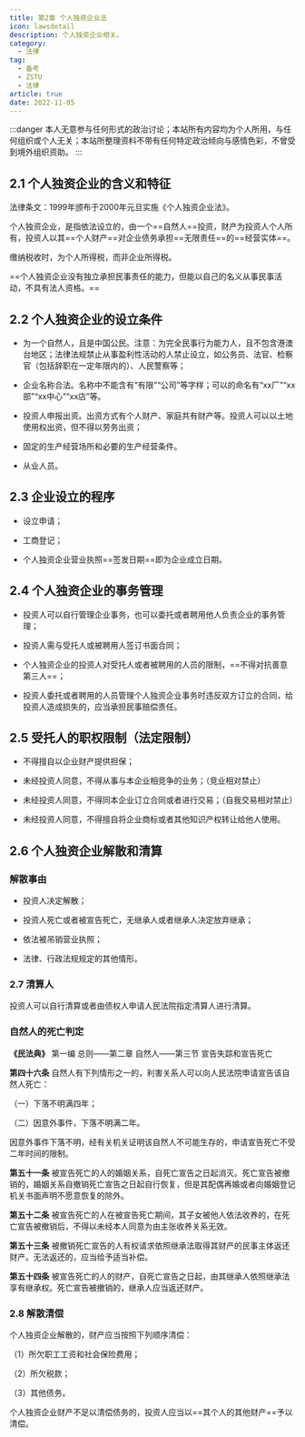 ```yaml
---
title: 第2章 个人独资企业法
icon: lawsdetail
description: 个人独资企业相关。
category:
  - 法律
tag:
  - 备考
  - ZSTU
  - 法律
article: true
date: 2022-11-05
---
```

:::danger
本人无意参与任何形式的政治讨论；本站所有内容均为个人所用，与任何组织或个人无关；本站所整理资料不带有任何特定政治倾向与感情色彩，不曾受到境外组织资助。
:::


## 2.1 个人独资企业的含义和特征

法律条文：1999年颁布于2000年元旦实施《个人独资企业法》。

个人独资企业，是指依法设立的，由一个==自然人==投资，财产为投资人个人所有，投资人以其==个人财产==对企业债务承担==无限责任==的==经营实体==。

缴纳税收时，为个人所得税，而非企业所得税。

==个人独资企业没有独立承担民事责任的能力，但能以自己的名义从事民事活动，不具有法人资格。==

## 2.2 个人独资企业的设立条件

+ 为一个自然人，且是中国公民。注意：为完全民事行为能力人，且不包含港澳台地区；法律法规禁止从事盈利性活动的人禁止设立，如公务员、法官、检察官（包括辞职在一定年限内的）、人民警察等；

+ 企业名称合法。名称中不能含有“有限”“公司”等字样；可以的命名有“xx厂”“xx部”“xx中心”“xx店”等。

+ 投资人申报出资。出资方式有个人财产、家庭共有财产等。投资人可以以土地使用权出资，但不得以劳务出资；

+ 固定的生产经营场所和必要的生产经营条件。

+ 从业人员。

## 2.3 企业设立的程序

+ 设立申请；

+ 工商登记；

+ 个人独资企业营业执照==签发日期==即为企业成立日期。

## 2.4 个人独资企业的事务管理

+ 投资人可以自行管理企业事务，也可以委托或者聘用他人负责企业的事务管理；

+ 投资人需与受托人或被聘用人签订书面合同；

+ 个人独资企业的投资人对受托人或者被聘用的人员的限制，==不得对抗善意第三人==；

+ 投资人委托或者聘用的人员管理个人独资企业事务时违反双方订立的合同，给投资人造成损失的，应当承担民事赔偿责任。

## 2.5 受托人的职权限制（法定限制）

+ 不得擅自以企业财产提供担保；

+ 未经投资人同意，不得从事与本企业相竞争的业务；（竞业相对禁止）

+ 未经投资人同意，不得同本企业订立合同或者进行交易；（自我交易相对禁止）

+ 未经投资人同意，不得擅自将企业商标或者其他知识产权转让给他人使用。

## 2.6 个人独资企业解散和清算

### 解散事由
+ 投资人决定解散；

+ 投资人死亡或者被宣告死亡，无继承人或者继承人决定放弃继承；

+ 依法被吊销营业执照；

+ 法律、行政法规规定的其他情形。

### 2.7 清算人
投资人可以自行清算或者由债权人申请人民法院指定清算人进行清算。

### 自然人的死亡判定

**《民法典》** 第一编 总则——第二章 自然人——第三节 宣告失踪和宣告死亡

**第四十六条** 自然人有下列情形之一的，利害关系人可以向人民法院申请宣告该自然人死亡：

（一）下落不明满四年；

（二）因意外事件，下落不明满二年。

因意外事件下落不明，经有关机关证明该自然人不可能生存的，申请宣告死亡不受二年时间的限制。

**第五十一条** 被宣告死亡的人的婚姻关系，自死亡宣告之日起消灭。死亡宣告被撤销的，婚姻关系自撤销死亡宣告之日起自行恢复，但是其配偶再婚或者向婚姻登记机关书面声明不愿意恢复的除外。

**第五十二条** 被宣告死亡的人在被宣告死亡期间，其子女被他人依法收养的，在死亡宣告被撤销后，不得以未经本人同意为由主张收养关系无效。

**第五十三条** 被撤销死亡宣告的人有权请求依照继承法取得其财产的民事主体返还财产。无法返还的，应当给予适当补偿。

**第五十四条** 被宣告死亡的人的财产，自死亡宣告之日起，由其继承人依照继承法享有继承权。死亡宣告被撤销的，继承人应当返还财产。

### 2.8 解散清偿

个人独资企业解散的，财产应当按照下列顺序清偿：

（1）所欠职工工资和社会保险费用；

（2）所欠税款；

（3）其他债务。

个人独资企业财产不足以清偿债务的，投资人应当以==其个人的其他财产==予以清偿。


